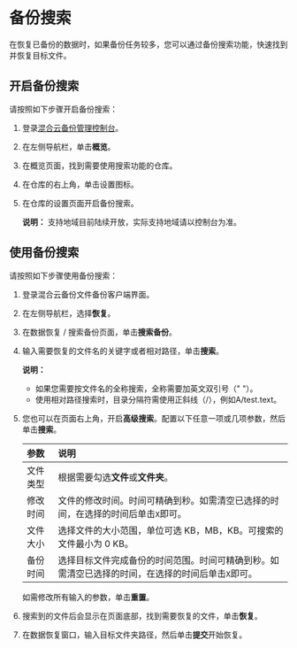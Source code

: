 # 备份搜索

在恢复已备份的数据时，如果备份任务较多，您可以通过备份搜索功能，快速找到并恢复目标文件。

## 开启备份搜索

请按照如下步骤开启备份搜索：

1.  登录[混合云备份管理控制台](https://hbr.console.aliyun.com)。

2.  在左侧导航栏，单击**概览**。

3.  在概览页面，找到需要使用搜索功能的仓库。

4.  在仓库的右上角，单击设置图标。

5.  在仓库的设置页面开启备份搜索。

    **说明：** 支持地域目前陆续开放，实际支持地域请以控制台为准。


## 使用备份搜索

请按照如下步骤使用备份搜索：

1.  登录混合云备份文件备份客户端界面。

2.  在左侧导航栏，选择**恢复**。

3.  在数据恢复 / 搜索备份页面，单击**搜索备份**。

4.  输入需要恢复的文件名的关键字或者相对路径，单击**搜索**。

    **说明：**

    -   如果您需要按文件名的全称搜索，全称需要加英文双引号（" "）。
    -   使用相对路径搜索时，目录分隔符需使用正斜线（/），例如A/test.text。
5.  您也可以在页面右上角，开启**高级搜索**。配置以下任意一项或几项参数，然后单击**搜索**。

    |参数|说明|
    |:-|:-|
    |文件类型|根据需要勾选**文件**或**文件夹**。|
    |修改时间|文件的修改时间。时间可精确到秒。如需清空已选择的时间，在选择的时间后单击`X`即可。|
    |文件大小|选择文件的大小范围，单位可选 KB，MB，KB。可搜索的文件最小为 0 KB。|
    |备份时间|选择目标文件完成备份的时间范围。时间可精确到秒。如需清空已选择的时间，在选择的时间后单击`X`即可。|

    如需修改所有输入的参数，单击**重置**。

6.  搜索到的文件后会显示在页面底部，找到需要恢复的文件，单击**恢复**。

7.  在数据恢复窗口，输入目标文件夹路径，然后单击**提交**开始恢复。


